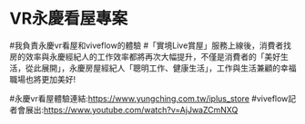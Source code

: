 # VR永慶看屋專案
#我負責永慶vr看屋和viveflow的體驗
#「實境Live賞屋」服務上線後，消費者找房的效率與永慶經紀人的工作效率都將再次大幅提升，不僅是消費者的「美好生活，從此展開」，永慶房屋經紀人「聰明工作、健康生活」，工作與生活兼顧的幸福職場也將更加美好!

#永慶vr看屋體驗連結:https://www.yungching.com.tw/iplus_store
#viveflow記者會展出:https://www.youtube.com/watch?v=AjJwaZCmNXQ
